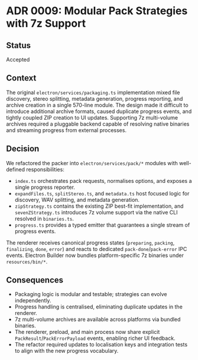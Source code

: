 # ADR 0009: Modular Pack Strategies with 7z Support

## Status
Accepted

## Context
The original `electron/services/packaging.ts` implementation mixed file discovery, stereo splitting, metadata generation, progress reporting, and archive creation in a single 570-line module. The design made it difficult to introduce additional archive formats, caused duplicate progress events, and tightly coupled ZIP creation to UI updates. Supporting 7z multi-volume archives required a pluggable backend capable of resolving native binaries and streaming progress from external processes.

## Decision
We refactored the packer into `electron/services/pack/*` modules with well-defined responsibilities:

- `index.ts` orchestrates pack requests, normalises options, and exposes a single progress reporter.
- `expandFiles.ts`, `splitStereo.ts`, and `metadata.ts` host focused logic for discovery, WAV splitting, and metadata generation.
- `zipStrategy.ts` contains the existing ZIP best-fit implementation, and `sevenZStrategy.ts` introduces 7z volume support via the native CLI resolved in `binaries.ts`.
- `progress.ts` provides a typed emitter that guarantees a single stream of progress events.

The renderer receives canonical progress states (`preparing`, `packing`, `finalizing`, `done`, `error`) and reacts to dedicated `pack-done`/`pack-error` IPC events. Electron Builder now bundles platform-specific 7z binaries under `resources/bin/*`.

## Consequences
- Packaging logic is modular and testable; strategies can evolve independently.
- Progress handling is centralised, eliminating duplicate updates in the renderer.
- 7z multi-volume archives are available across platforms via bundled binaries.
- The renderer, preload, and main process now share explicit `PackResult`/`PackErrorPayload` events, enabling richer UI feedback.
- The refactor required updates to localisation keys and integration tests to align with the new progress vocabulary.
